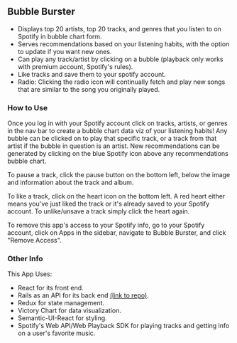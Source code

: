 ## Bubble Burster

- Displays top 20 artists, top 20 tracks, and genres that you listen to on Spotify in bubble chart form.
- Serves recommendations based on your listening habits, with the option to update if you want new ones.
- Can play any track/artist by clicking on a bubble (playback only works with premium account, Spotify's rules).
- Like tracks and save them to your spotify account. 
- Radio: Clicking the radio icon will continually fetch and play new songs that are similar to the song you originally played.

### How to Use

Once you log in with your Spotify account click on tracks, artists, or genres in the nav bar to create a bubble chart data viz of your listening habits! Any bubble can be clicked on to play that specific track, or a track from that artist if the bubble in question is an artist. New recommendations can be generated by clicking on the blue Spotify icon above any recommendations bubble chart.

To pause a track, click the pause button on the bottom left, below the image and information about the track and album.

To like a track, click on the heart icon on the bottom left. A red heart either means you've just liked the track or it's already saved to your Spotify account. To unlike/unsave a track simply click the heart again. 

To remove this app's access to your Spotify info, go to your Spotify account, click on Apps in the sidebar, navigate to Bubble Burster, and click "Remove Access". 

### Other Info

This App Uses:
  - React for its front end.
  - Rails as an API for its back end [(link to repo)](https://github.com/satyasinha94/bubble-burster-server).
  - Redux for state management.
  - Victory Chart for data visualization.
  - Semantic-UI-React for styling.
  - Spotify's Web API/Web Playback SDK for playing tracks and getting info on a user's favorite music.
